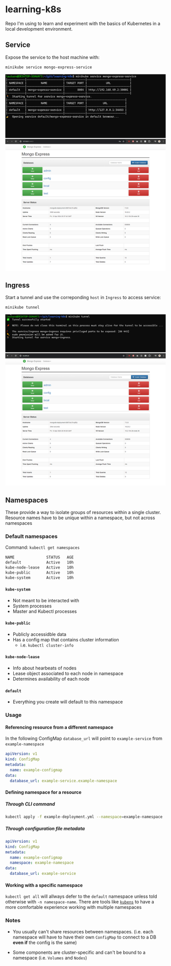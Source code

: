 # learning-k8s

Repo I'm using to learn and experiment with the basics of Kubernetes in a local development environment.

## Service

Expose the service to the host machine with:
```sh
minikube service mongo-express-service
```

![running minikube service](./docs/minikube_service_terminal.png)
![service result](./docs/minikube_service_browser.png)

## Ingress

Start a tunnel and use the correponding `host` in `Ingress` to access service:
```sh
minikube tunnel
```

![running minikube tunnel](./docs/minikube_tunnel_terminal.png)
![ingress result](./docs/minikube_tunnel_browser.png)

## Namespaces

These provide a way to isolate groups of resources within a single cluster.
Resource names have to be unique within a namespace, but not across namespaces

### Default namespaces
Command: `kubectl get namespaces`

```logs
NAME              STATUS   AGE
default           Active   10h
kube-node-lease   Active   10h
kube-public       Active   10h
kube-system       Active   10h
```

#### `kube-system`
* Not meant to be interacted with
* System processes
* Master and Kubectl processes

#### `kube-public`
* Publicly accessidble data
* Has a config map that contains cluster information
    * i.e. `kubectl cluster-info`

#### `kube-node-lease`
* Info about hearbeats of nodes
* Lease object associated to each node in namespace
* Determines availability of each node

#### `default`
* Everything you create will default to this namespace

### Usage

#### Referencing resource from a different namespace

In the following ConfigMap `database_url` will point to `example-service` from `example-namespace`

```yml
apiVersion: v1
kind: ConfigMap
metadata:
  name: example-configmap
data:
  database_url: example-service.example-namespace
```

#### Defining namespace for a resource

##### Through CLI command
```sh
kubectl apply -f example-deployment.yml --namespace=example-namespace
``` 

##### Through configuration file metadata
```yml
apiVersion: v1
kind: ConfigMap
metadata:
  name: example-configmap
  namespace: example-namespace
data:
  database_url: example-service
```

#### Working with a specific namespace
`kubectl get all` will allways defer to the `default` namespace unless told otherwise with `-n namespace-name`.
There are tools like [`kubens`](https://github.com/ahmetb/kubectx) to have a more comfortable experience working with multiple namespaces

### Notes

* You usually can't share resources between namespaces. (i.e. each namespace will have to have their own `ConfigMap` to connect to a DB **even if** the config is the same)

* Some components are cluster-specific and can't be bound to a namespace (i.e. `Volumes` and `Nodes`)

